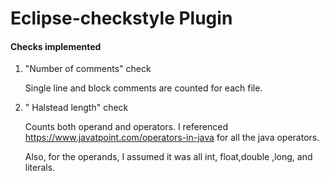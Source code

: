 # Eclipse-checkstyle Plugin

#### Checks implemented

 1. "Number of comments" check 
 
      Single line and block comments are counted for each file.
      
 2.  " Halstead length" check
 
       Counts both operand and operators. I referenced https://www.javatpoint.com/operators-in-java for all the java operators.
       
       
       Also, for the operands, I assumed it was all int, float,double ,long, and literals.
       
 
      

